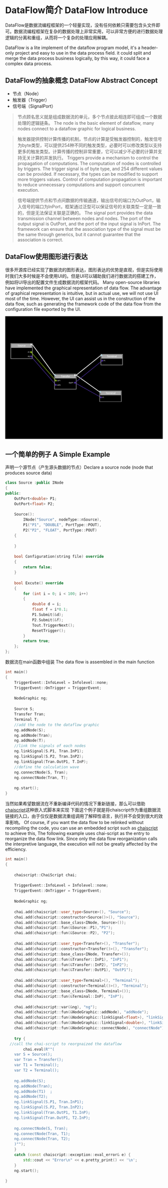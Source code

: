 # DataFlow简介 DataFlow Introduce
DataFlow是数据流编程框架的一个轻量实现，没有任何依赖只需要包含头文件即可。数据流编程框架在复杂的数据处理上非常实用，可以非常方便的进行数据处理逻辑的分离和重组，从而将一个复杂的处理应用解耦。

DataFlow is a lite implement of the dataflow program model, it's a header-only project and easy to use in the data process field. it could split and merge the data process business logically, by this way, it could face a complex data process. 
## DataFlow的抽象概念 DataFlow Abstract Concept
* 节点（Node）
* 触发器（Trigger）
* 信号端（SignalPort）

>节点顾名思义就是组成数据流的单元，多个节点彼此相连即可组成一个数据处理的逻辑链条。
>The node is the basic element of dataflow, many nodes connect to a dataflow graphic for logical business.

>触发器提供控制计算传播的机制，节点的计算是受触发器控制的，触发信号为byte类型，可以提供254种不同的触发类型，必要时可以修改类型以支持更多的触发类型。计算传播的控制非常重要，它可以减少不必要的计算并支持无关计算的并发执行。
>Triggers provide a mechanism to control the propagation of computations. The computation of nodes is controlled by triggers. The trigger signal is of byte type, and 254 different values can be provided. If necessary, the types can be modified to support more triggers values. Control of computation propagation is important to reduce unnecessary computations and support concurrent execution.

>信号端提供节点和节点间数据的传输通道，输出信号的端口为OutPort，输入信号的端口为InPort，框架通过泛型可以保证信号的关联类型一定是一致的，但是无法保证关联是正确的。
>The signal port provides the data transmission channel between nodes and nodes. The port of the output signal is OutPort, and the port of the input signal is InPort. The framework can ensure that the association type of the signal must be the same through generics, but it cannot guarantee that the association is correct.

## DataFlow使用图形进行表达
很多开源库已经实现了数据流的图形表达，图形表达的优势是直观，但是实际使用时我们大多时候是不会使用UI的。但是UI可以辅助我们进行数据流的搭建工作，例如将UI导出的配置文件生成数据流的框架代码。
Many open-source libraries have implemented the graphical representation of data flow. The advantage of graphical representation is intuitive, but in actual use, we will not use UI most of the time. However, the UI can assist us in the construction of the data flow, such as generating the framework code of the data flow from the configuration file exported by the UI.

![DataFlow](DataFlow.png)

## 一个简单的例子 A Simple Example

声明一个源节点（产生源头数据的节点）Declare a source node (node that produces source data)
```cpp
class Source :public INode
{
public:
	OutPort<double> P1;
	OutPort<float> P2;

	Source(): 
		INode("Source", nodeType::nSource),
		P1("P1", "DOUBLE", PortType::POUT),
		P2("P2", "FLOAT", PortType::POUT)
	{

	}

	bool Configuration(string file) override
	{
		return false;
	}

	bool Excute() override
	{
		for (int i = 0; i < 100; i++)
		{
			double d = i;
			float f = i*0.1;
			P1.Submit(&d);
			P2.Submit(&f);
			Tout.TriggerNext();
			ResetTrigger();
		}
		return true;
	};
};
```
数据流在main函数中组装 The data flow is assembled in the main function
```cpp
int main()
{
	TriggerEvent::InfoLevel = Infolevel::none;
	TriggerEvent::OnTrigger = TriggerEvent;

	NodeGraphic ng;

	Source S;
	Transfer Tran;
	Terminal T;
	//add the node to the dataflow graphic
	ng.addNode(S);
	ng.addNode(Tran);
	ng.addNode(T);
	//link the signals of each nodes
	ng.linkSignal(S.P1, Tran.InP1);
	ng.linkSignal(S.P2, Tran.InP2);
	ng.linkSignal(Tran.OutP1, T.InP);
	//define the calculation wave
	ng.connectNode(S, Tran);
	ng.connectNode(Tran, T);

	ng.start();
}
```
当然如果希望数据流在不重新编译代码的情况下重新链接，那么可以借助[chaiscript](https://chaiscript.com/index.html)这种嵌入式脚本来实现
下面这个例子就是将chaiscript作为重组数据流链接的入口，由于仅仅是数据流重组调用了解释性语言，执行并不会受到很大的效率影响。
Of course, if you want the data flow to be relinked without recompiling the code, you can use an embedded script such as [chaiscript](https://chaiscript.com/index.html) to achieve this, The following example uses chai-script as the entry to reorganize the data flow link. Since only the data flow reorganization calls the interpretive language, the execution will not be greatly affected by the efficiency.
```cpp
int main()
{

	chaiscript::ChaiScript chai;

	TriggerEvent::InfoLevel = Infolevel::none;
	TriggerEvent::OnTrigger = TriggerEvent;

	NodeGraphic ng;

	chai.add(chaiscript::user_type<Source>(), "Source");
	chai.add(chaiscript::constructor<Source()>(), "Source");
	chai.add(chaiscript::base_class<INode, Source>());
	chai.add(chaiscript::fun(&Source::P1),"P1");
	chai.add(chaiscript::fun(&Source::P2), "P2");

	chai.add(chaiscript::user_type<Transfer>(), "Transfer");
	chai.add(chaiscript::constructor<Transfer()>(), "Transfer");
	chai.add(chaiscript::base_class<INode, Transfer>());
	chai.add(chaiscript::fun(&Transfer::InP1), "InP1");
	chai.add(chaiscript::fun(&Transfer::InP2), "InP2");
	chai.add(chaiscript::fun(&Transfer::OutP1), "OutP1");

	chai.add(chaiscript::user_type<Terminal>(), "Terminal");
	chai.add(chaiscript::constructor<Terminal()>(), "Terminal");
	chai.add(chaiscript::base_class<INode, Terminal>());
	chai.add(chaiscript::fun(&Terminal::InP), "InP");

	chai.add(chaiscript::var(&ng), "ng");
	chai.add(chaiscript::fun(&NodeGraphic::addNode), "addNode");
	chai.add(chaiscript::fun(&NodeGraphic::linkSignal<float>), "linkSignal");
	chai.add(chaiscript::fun(&NodeGraphic::linkSignal<double>), "linkSignal");
	chai.add(chaiscript::fun(&NodeGraphic::connectNode), "connectNode");

	try {
  //call the chai-script to reorgnaized the dataflow 
		chai.eval(R""(
    var S = Source();
    var Tran = Transfer();
    var T1 = Terminal();
    var T2 = Terminal();

    ng.addNode(S);
    ng.addNode(Tran);
    ng.addNode(T1)  ;
    ng.addNode(T2);
    ng.linkSignal(S.P1, Tran.InP1);
    ng.linkSignal(S.P2, Tran.InP2);
    ng.linkSignal(Tran.OutP1, T1.InP);
    ng.linkSignal(Tran.OutP1, T2.InP);

    ng.connectNode(S, Tran);
    ng.connectNode(Tran, T1);
    ng.connectNode(Tran, T2);
	)"");
	}
	catch (const chaiscript::exception::eval_error& e) {
		std::cout << "Error\n" << e.pretty_print() << '\n';
	}
	ng.start();

}
```
